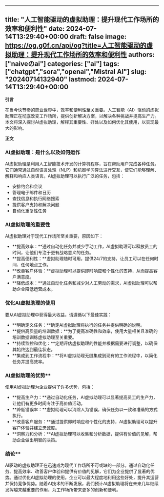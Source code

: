 
---
title: "人工智能驱动的虚拟助理：提升现代工作场所的效率和便利性"
date: 2024-07-14T13:29:40+00:00
draft: false
image: https://og.g0f.cn/api/og?title=人工智能驱动的虚拟助理：提升现代工作场所的效率和便利性
authors: ["naiveのai"]
categories: ["ai"]
tags: ["chatgpt","sora","openai","Mistral AI"]
slug: "20240714132940"
lastmod: 2024-07-14T13:29:40+00:00
---
**引言**

在当今快节奏的商业世界中，效率和便利性至关重要。人工智能（AI）驱动的虚拟助理正在彻底改变工作场所，提供创新解决方案，以解决各种挑战并提高生产力。本文将深入探讨AI虚拟助理，解释其重要性、好处以及如何优化其使用，以实现最大的影响。

**正文**

### AI虚拟助理：是什么以及如何运作

AI虚拟助理是利用人工智能技术开发的计算机程序，旨在帮助用户完成各种任务。它们通常通过自然语言处理（NLP）和机器学习算法进行交互，使它们能够理解、解释和响应人类语言。AI虚拟助理可以执行广泛的任务，包括：

- 安排约会和会议
- 管理电子邮件和日历
- 查找信息和执行网络搜索
- 提供客户支持和解决问题
- 自动化重复性任务

### AI虚拟助理的重要性

AI虚拟助理对于现代工作场所至关重要，原因如下：

- **提高效率：**通过自动化任务并减少手动工作，AI虚拟助理可以释放员工的时间，让他们专注于更有战略意义的任务。
- **提高便利性：**虚拟助理随时可用，提供24/7的支持，让员工可以在任何时间、任何地点工作。
- **改善客户体验：**虚拟助理可以提供即时响应和个性化的支持，从而提高客户满意度。
- **降低成本：**通过自动化任务和减少对人工劳动的需求，AI虚拟助理可以帮助企业降低运营成本。

### 优化AI虚拟助理的使用

要从AI虚拟助理中获得最大收益，请遵循以下最佳实践：

- **明确定义任务：**确定AI虚拟助理将执行的任务并提供明确的说明。
- **提供高质量的培训数据：**为了提高准确性和效率，使用大量相关且准确的培训数据训练虚拟助理至关重要。
- **持续监控和优化：**定期评估虚拟助理的性能并根据需要进行调整，以确保其始终达到最佳状态。
- **集成到工作流程中：**将AI虚拟助理无缝集成到现有的工作流程中，以简化任务并提高效率。

### AI虚拟助理的优势**

使用AI虚拟助理为企业提供了许多优势，包括：

- **提高生产力：**通过自动化任务，AI虚拟助理可以显著提高员工的生产力，让他们有更多时间专注于高价值活动。
- **降低错误率：**虚拟助理可以消除人为错误，确保任务以一致和准确的方式执行。
- **改善客户服务：**通过提供即时响应和个性化的支持，AI虚拟助理可以提升客户体验并建立忠诚度。
- **洞察力和分析：**AI虚拟助理可以收集和分析数据，提供有价值的见解，帮助企业做出明智的决策。

### 结论**

AI驱动的虚拟助理正在迅速成为现代工作场所不可或缺的一部分。通过自动化任务、提高效率、改善客户体验和提供有价值的见解，它们为企业提供了显著的优势。通过优化AI虚拟助理的使用，企业可以最大程度地利用这些好处，提升其运营并保持竞争优势。随着AI技术的不断发展，我们预计AI虚拟助理将在未来几年继续发挥越来越重要的作用，为工作场所带来更多的创新和便利。